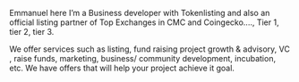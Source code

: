
Emmanuel here
I’m a Business developer with Tokenlisting and also an official listing partner of Top Exchanges in CMC and Coingecko...., Tier 1, tier 2, tier 3.

We offer services such as listing, fund raising project growth & advisory, VC , raise funds, marketing, business/ community development, incubation, etc.
We have offers that will help your project achieve it goal. 
